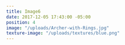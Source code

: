 ```yaml
---
title: Image6
date: 2017-12-05 17:43:00 -05:00
position: 4
image: "/uploads/Archer-with-Rings.jpg"
texture-image: "/uploads/textures/blue.png"
---
```


